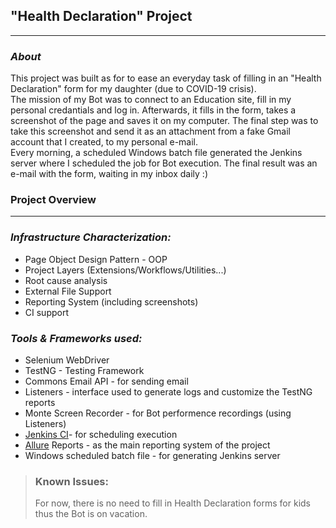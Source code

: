 ## **"Health Declaration" Project**   

***

### ***About***    
This project was built as for to ease an everyday task of filling in an "Health Declaration" form for my daughter (due to COVID-19 crisis). <br>
The mission of my Bot was to connect to an Education site, fill in my personal credantials and log in. Afterwards, it fills in the form, 
takes a screenshot of the page and saves it on my computer. The final step was to take this screenshot and send it as an attachment
from a fake Gmail account that I created, to my personal e-mail.<br>
Every morning, a scheduled Windows batch file generated the Jenkins server where I scheduled the job for Bot execution.
The final result was an e-mail with the form, waiting in my inbox daily  :)

### **Project Overview**
***
### **_Infrastructure Characterization:_**
* Page Object Design Pattern - OOP
* Project Layers (Extensions/Workflows/Utilities...)
* Root cause analysis
* External File Support
* Reporting System (including screenshots)
* CI support  

### _Tools & Frameworks used:_
* Selenium WebDriver
* TestNG - Testing Framework
* Commons Email API - for sending email
* Listeners - interface used to generate logs and customize the TestNG reports
* Monte Screen Recorder - for Bot performence recordings (using Listeners)
* [Jenkins CI](https://www.jenkins.io/)- for scheduling execution
* [Allure](http://allure.qatools.ru/) Reports - as the main reporting system of the project
* Windows scheduled batch file - for generating Jenkins server



> ### **Known Issues:**
> For now, there is no need to fill in Health Declaration forms for kids thus the Bot is on vacation.

